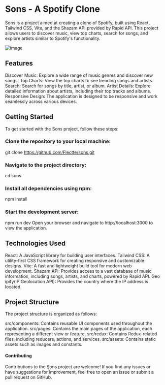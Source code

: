 # Sons - A Spotify Clone
Sons is a project aimed at creating a clone of Spotify, built using React, Tailwind CSS, Vite, and the Shazam API provided by Rapid API. This project allows users to discover music, view top charts, search for songs, and explore artists similar to Spotify's functionality.

![image](https://github.com/Fleotte/sons/assets/148584408/627a3dc7-08ee-4c05-9082-2ae5769d2786)


## Features
Discover Music: Explore a wide range of music genres and discover new songs.
Top Charts: View the top charts to see trending songs and artists.
Search: Search for songs by title, artist, or album.
Artist Details: Explore detailed information about artists, including their top tracks and albums.
Responsive Design: The application is designed to be responsive and work seamlessly across various devices.

## Getting Started
To get started with the Sons project, follow these steps:

### Clone the repository to your local machine:
git clone https://github.com/Fleotte/sons.git
### Navigate to the project directory:
cd sons
### Install all dependencies using npm:
npm install
### Start the development server:
npm run dev
Open your browser and navigate to http://localhost:3000 to view the application.

## Technologies Used
React: A JavaScript library for building user interfaces.
Tailwind CSS: A utility-first CSS framework for creating responsive and customizable designs.
Vite: A fast and lightweight build tool for modern web development.
Shazam API: Provides access to a vast database of music information, including songs, artists, and charts, powered by Rapid API.
Geo ipify(IP Geolocation API): Provides the country where the IP address is located.

## Project Structure
The project structure is organized as follows:

src/components: Contains reusable UI components used throughout the application.
src/pages: Contains the main pages of the application, each representing a different view or feature.
src/redux: Contains Redux-related files, including reducers, actions, and services.
src/assets: Contains static assets such as images and constants.

#### Contributing
Contributions to the Sons project are welcome! If you find any issues or have suggestions for improvement, feel free to open an issue or submit a pull request on GitHub.
